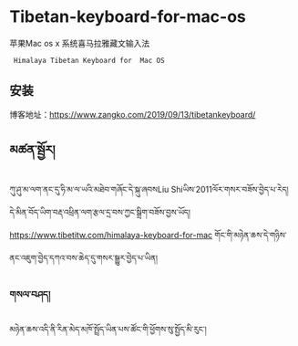 # Tibetan-keyboard-for-mac-os
   苹果Mac os x 系统喜马拉雅藏文输入法
   
     Himalaya Tibetan Keyboard for  Mac OS 
     
## 安装
博客地址：<https://www.zangko.com/2019/09/13/tibetankeyboard/>


## མཚན་སྦྱོར།
ཀུ་ཤུ་མ་ལག་ནང་དུ་ཧི་མ་ལ་ཡའི་མཐེབ་གཞོང་དེ་སྐུ་ཞབསLiu Shiཡིས་2011ལོར་གསར་བཟོས་བྱེད་པ་རེད། དེ་མིན་བོད་ཡིག་བརྡ་འཕྲིན་ལག་རྩལ་དྲ་བས་ཀྱང་སྒྲིག་བཟོས་བྱས་ཡོད། <https://www.tibetitw.com/himalaya-keyboard-for-mac> 
གོང་གི་མཉེན་ཆས་དེ་གཉིས་ནང་འཇུག་བྱེད་དཀའ་བས་ཆེད་དུ་གསར་སྒྱུར་བྱེད་པ་ཡིན།
### གསལ་བཤད། 
མཉེན་ཆས་འདི་ནི་རིན་མེད་མཁོ་སྤྲོད་ཡིན་པས་ཚོང་གི་ཕྱོགས་སུ་སྤྱོད་མི་རུང་།

